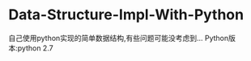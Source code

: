 Data-Structure-Impl-With-Python
===============================

自己使用python实现的简单数据结构,有些问题可能没考虑到...
Python版本:python 2.7
